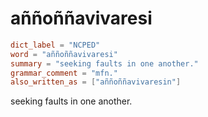 # aññoññavivaresi

``` toml
dict_label = "NCPED"
word = "aññoññavivaresi"
summary = "seeking faults in one another."
grammar_comment = "mfn."
also_written_as = ["aññoññavivaresin"]
```

seeking faults in one another.

